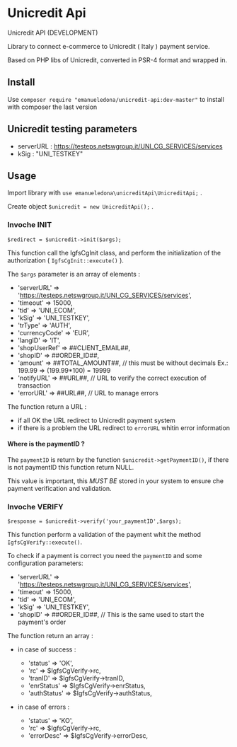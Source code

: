 # Unicredit Api
Unicredit API (DEVELOPMENT)

Library to connect e-commerce to Unicredit ( Italy ) payment service.

Based on PHP libs of Unicredit, converted in PSR-4 format and wrapped in.

## Install
Use `composer require "emanueledona/unicredit-api:dev-master"` to install with composer the last version

## Unicredit testing parameters
- serverURL : https://testeps.netswgroup.it/UNI_CG_SERVICES/services
- kSig : "UNI_TESTKEY"

## Usage

Import library with `use emanueledona\unicreditApi\UnicreditApi;` .

Create object `$unicredit = new UnicreditApi();` .

### Invoche INIT

`$redirect = $unicredit->init($args);`

This function call the IgfsCgInit class, and perform the initialization of the authorization ( `IgfsCgInit::execute()` ).

The `$args` parameter is an array of elements :

- 'serverURL'     =>  'https://testeps.netswgroup.it/UNI_CG_SERVICES/services',
- 'timeout'       =>  15000,
- 'tid'           =>  'UNI_ECOM',
- 'kSig'          =>  'UNI_TESTKEY',
- 'trType'        =>  'AUTH',
- 'currencyCode'  =>  'EUR',
- 'langID'        =>  'IT',
- 'shopUserRef'   =>  ##CLIENT_EMAIL##,
- 'shopID'        =>  ##ORDER_ID##,
- 'amount'        =>  ##TOTAL_AMOUNT##, // this must be without decimals Ex.: 199.99 => (199.99*100) = 19999
- 'notifyURL'     =>  ##URL##, // URL to verify the correct execution of transaction
- 'errorURL'      =>  ##URL##, // URL to manage errors 

The function return a URL :

- if all OK the URL redirect to Unicredit payment system
- if there is a problem the URL redirect to `errorURL` whitin error information

#### Where is the paymentID ?

The `paymentID` is return by the function `$unicredit->getPaymentID()`, if there is not paymentID this function return NULL.

This value is important, this *MUST BE* stored in your system to ensure che payment verification and validation.

### Invoche VERIFY

`$response = $unicredit->verify('your_paymentID',$args);`

This function perform a validation of the payment whit the method `IgfsCgVerify::execute()`.

To check if a payment is correct you need the `paymentID` and some configuration parameters:

- 'serverURL' =>  'https://testeps.netswgroup.it/UNI_CG_SERVICES/services',
- 'timeout'   =>  15000,
- 'tid'       =>  'UNI_ECOM',
- 'kSig'      =>  'UNI_TESTKEY',
- 'shopID'    =>  ##ORDER_ID##, // This is the same used to start the payment's order

The function return an array :

- in case of success :
  - 'status'  => 'OK',
  - 'rc'  => $IgfsCgVerify->rc,
  - 'tranID'  => $IgfsCgVerify->tranID,
  - 'enrStatus' => $IgfsCgVerify->enrStatus,
  - 'authStatus'  => $IgfsCgVerify->authStatus,

- in case of errors :
  - 'status'  => 'KO',
  - 'rc'  =>  $IgfsCgVerify->rc,
  - 'errorDesc' => $IgfsCgVerify->errorDesc,


